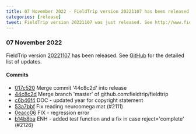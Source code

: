 ```yaml
---
title: 07 November 2022 - FieldTrip version 20221107 has been released
categories: [release]
tweet: FieldTrip version 20221107 was just released. See http://www.fieldtriptoolbox.org/#07-november-2022
---
```


### 07 November 2022

FieldTrip version [20221107](http://github.com/fieldtrip/fieldtrip/releases/tag/20221107) has been released.
See [GitHub](https://github.com/fieldtrip/fieldtrip/compare/20221105...20221107) for the detailed list of updates.

#### Commits

- [017c520](http://github.com/fieldtrip/fieldtrip/commit/017c520) Merge commit '44c8c2d' into release
- [44c8c2d](http://github.com/fieldtrip/fieldtrip/commit/44c8c2d) Merge branch 'master' of github.com:fieldtrip/fieldtrip
- [c6b46f4](http://github.com/fieldtrip/fieldtrip/commit/c6b46f4) DOC - updated year for copyright statement
- [53a7bbf](http://github.com/fieldtrip/fieldtrip/commit/53a7bbf) Fix reading neuroomega mat (#2111)
- [0eacc06](http://github.com/fieldtrip/fieldtrip/commit/0eacc06) FIX - regression error
- [b14b8ba](http://github.com/fieldtrip/fieldtrip/commit/b14b8ba) ENH - added test function and a fix in case reject='complete' (#2126)
